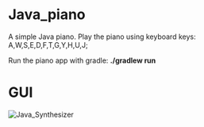 # Java_piano
A simple Java piano.
Play the piano using keyboard keys: A,W,S,E,D,F,T,G,Y,H,U,J;

Run the piano app with gradle:
**./gradlew run**

# GUI
![Java_Synthesizer](https://github.com/joonaskiuru/Java_Synthesizer/assets/75437078/bde98546-ead2-4a8f-becc-8640726b3509)
